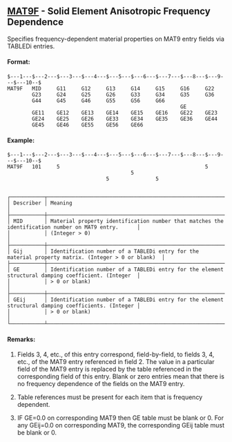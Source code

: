 ## [MAT9F](https://help.hexagonmi.com/bundle/MSC_Nastran_2022.4/page/Nastran_Combined_Book/qrg/bulkmno/TOC.MAT9F.xhtml) - Solid Element Anisotropic Frequency Dependence

Specifies frequency-dependent material properties on MAT9 entry fields via TABLEDi entries.

#### Format:

```nastran
$---1---$---2---$---3---$---4---$---5---$---6---$---7---$---8---$---9---$---10--$
MAT9F   MID     G11     G12     G13     G14     G15     G16     G22             
        G23     G24     G25     G26     G33     G34     G35     G36             
        G44     G45     G46     G55     G56     G66                             
                                                        GE                      
        GE11    GE12    GE13    GE14    GE15    GE16    GE22    GE23            
        GE24    GE25    GE26    GE33    GE34    GE35    GE36    GE44            
        GE45    GE46    GE55    GE56    GE66                                    
```
#### Example:

```nastran
$---1---$---2---$---3---$---4---$---5---$---6---$---7---$---8---$---9---$---10--$
MAT9F   101     5                                               5               
                                        5                                       
                                5               5                               
                                                                                
```
```text
┌───────────┬────────────────────────────────────────────────────────────────────────────────────────────────────┐
│ Describer │ Meaning                                                                                            │
├───────────┼────────────────────────────────────────────────────────────────────────────────────────────────────┤
│ MID       │ Material property identification number that matches the identification number on MAT9 entry.      │
│           │ (Integer > 0)                                                                                      │
├───────────┼────────────────────────────────────────────────────────────────────────────────────────────────────┤
│ Gij       │ Identification number of a TABLEDi entry for the material property matrix. (Integer > 0 or blank)  │
├───────────┼────────────────────────────────────────────────────────────────────────────────────────────────────┤
│ GE        │ Identification number of a TABLEDi entry for the element structural damping coefficient. (Integer  │
│           │ > 0 or blank)                                                                                      │
├───────────┼────────────────────────────────────────────────────────────────────────────────────────────────────┤
│ GEij      │ Identification number of a TABLEDi entry for the element structural damping coefficients. (Integer │
│           │ > 0 or blank)                                                                                      │
└───────────┴────────────────────────────────────────────────────────────────────────────────────────────────────┘
```
#### Remarks:

1. Fields 3, 4, etc., of this entry correspond, field-by-field, to fields 3, 4, etc., of the MAT9 entry referenced in field 2. The value in a particular field of the MAT9 entry is replaced by the table referenced in the corresponding field of this entry. Blank or zero entries mean that there is no frequency dependence of the fields on the MAT9 entry.

2. Table references must be present for each item that is frequency dependent.

3. IF GE=0.0 on corresponding MAT9 then GE table must be blank or 0. For any GEij=0.0 on corresponding MAT9, the corresponding GEij table must be blank or 0.

